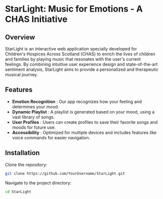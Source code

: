 # StarLight: Music for Emotions - A CHAS Initiative

## Overview

StarLight is an interactive web application specially developed for Children's Hospices Across Scotland (CHAS) to enrich the lives of children and families by playing music that resonates with the user's current feelings. By combining intuitive user experience design and state-of-the-art sentiment analysis, StarLight aims to provide a personalized and therapeutic musical journey.

## Features

* **Emotion Recognition** : Our app recognizes how your feeling and determines your mood.
* **Dynamic Playlist** : A playlist is generated based on your mood, using a vast library of songs.
* **User Profiles** : Users can create profiles to save their favorite songs and moods for future use.
* **Accessibility** : Optimized for multiple devices and includes features like voice commands for easier navigation.

## Installation

Clone the repository:
```bash
git clone https://github.com/YourUsername/StarLight.git
```
Navigate to the project directory:
```bash
cd StarLight
```
